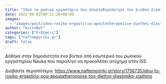```yaml
---
title: "Ιδού το ρωσικό εργαστήριο που αποσταθεροποίησε τον Διεθνή Διαστημικό Σταθμό"
date: 2021-08-02T09:11:26+00:00
images:
  - "images/post/idou-rosiko-ergastirio-apostatheropoiise-diethni-diastimiko-stathmo.jpg"
author: "AstroBot"
categories: ["Ειδήσεις"]
tags: ["naftemporiki.gr"]
draft: false
---
```


Δόθηκε στην δημοσιότητα ένα βίντεο από εσωτερικό του ρωσικού εργαστηρίου Nauka που παραλίγο να προκαλέσει ατύχημα στον ISS.

Διαβάστε περισσότερα: https://www.naftemporiki.gr/story/1756735/idou-to-rosiko-ergastirio-pou-apostatheropoiise-ton-diethni-diastimiko-stathmo
